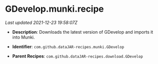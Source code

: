 # GDevelop.munki.recipe

_Last updated 2021-12-23 19:58:07Z_

- **Description**: Downloads the latest version of GDevelop and imports it into Munki.

- **Identifier**: `com.github.dataJAR-recipes.munki.GDevelop`

- **Parent Recipes**: `com.github.dataJAR-recipes.download.GDevelop`
